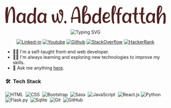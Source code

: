 <p align="center"><img src="name.png" alt="Nada W. Abdelfattah" style="width: 300; margin-bottom: -10;"/></p>

<!-- Typing SVG by DenverCoder1 - https://github.com/DenverCoder1/readme-typing-svg -->
<p align="center"><img src="https://readme-typing-svg.demolab.com?font=Fira+Code&weight=500&pause=1000&color=543228&center=true&vCenter=true&random=false&width=435&lines=Front-end+Developer;JavaScript+Developer;React+Developer" alt="Typing SVG" /></p>

<p align="center"> 
  <a href="https://www.linkedin.com/in/nadda-w-abdelfattah"><img alt="Linked-in" title="Linked-in" src="https://img.shields.io/badge/-Connect-0a66c2?style=for-the-badge&logo=linkedin&logoColor=white"/></a>
  <a href="https://www.youtube.com/channel/UCNa9X95RymoW50KDMdyDkAQ"><img alt="Youtube" title="Youtube" src="https://img.shields.io/badge/-Subscribe-dd2c00?style=for-the-badge&logo=youtube&logoColor=white"/></a>
  <a href="https://github.com/nabdelfattah"><img alt="Github" title="Github" src="https://img.shields.io/badge/-follow-24292F?style=for-the-badge&logo=github&logoColor=white"/></a>
  <a href="https://stackoverflow.com/users/12776747/nadda-w-abdelfattah?tab=profile"><img alt="StackOverflow" title="StackOverflow" src="https://img.shields.io/badge/-profile-f48225?style=for-the-badge&logo=stackoverflow&logoColor=white"/></a>
  <a href="https://www.hackerrank.com/Nada_Wael?hr_r=1"><img alt="HackerRank" title="HackerRank" src="https://img.shields.io/badge/-follow-1ba94c?style=for-the-badge&logo=hackerrank&logoColor=white"/></a>
</p>

- 👩‍💻 I'm a self-taught front-end web developer.
- 👨‍🎓 I'm always learning and exploring new technologies to improve my skills.
- 💬 Ask me anything <a href="https://github.com/nabdelfattah/nabdelfattah/issues">here</a>.

### 🛠 &nbsp;Tech Stack
![HTML](https://img.shields.io/badge/-HTML-05122A?style=flat&logo=HTML5)&nbsp;
![CSS](https://img.shields.io/badge/-CSS-05122A?style=flat&logo=CSS3&logoColor=1572B6)&nbsp;
![Bootstrap](https://img.shields.io/badge/-Bootstrap-05122A?style=flat&logo=bootstrap&logoColor=563D7C)&nbsp;
![Sass](https://img.shields.io/badge/-Sass-05122A?style=flat&logo=sass)&nbsp;
![JavaScript](https://img.shields.io/badge/-JavaScript-05122A?style=flat&logo=javascript)&nbsp;
![React.js](https://img.shields.io/badge/-React-05122A?style=flat&logo=react)
![Python](https://img.shields.io/badge/-Python%20-05122A?style=flat&logo=python)&nbsp;
![Flask.py](https://img.shields.io/badge/-flask-05122A?style=flat&logo=flask)&nbsp;
![Sqlite](https://img.shields.io/badge/-Sqlite-05122A?style=flat&logo=Sqlite)&nbsp;
![Git](https://img.shields.io/badge/-Git-05122A?style=flat&logo=git)&nbsp;
![GitHub](https://img.shields.io/badge/-GitHub-05122A?style=flat&logo=github)&nbsp;
